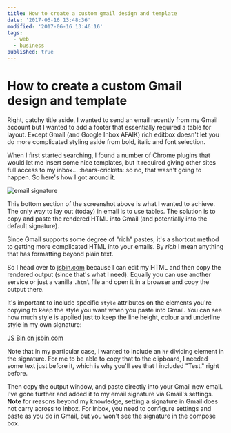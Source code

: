 ```yaml
---
title: How to create a custom gmail design and template
date: '2017-06-16 13:48:36'
modified: '2017-06-16 13:46:16'
tags:
  - web
  - business
published: true
---
```

# How to create a custom Gmail design and template

Right, catchy title aside, I wanted to send an email recently from my Gmail account but I wanted to add a footer that essentially required a table for layout. Except Gmail (and Google Inbox AFAIK) rich editbox doesn't let you do more complicated styling aside from bold, italic and font selection.

When I first started searching, I found a number of Chrome plugins that would let me insert some nice templates, but it required giving other sites full access to my inbox… :hears-crickets: so no, that wasn't going to happen. So here's how I got around it.

<!--more-->

![email signature](/images/email-signature.gif)

This bottom section of the screenshot above is what I wanted to achieve. The only way to lay out (today) in email is to use tables. The solution is to copy and paste the rendered HTML into Gmail (and potentially into the default signature).

Since Gmail supports some degree of "rich" pastes, it's a shortcut method to getting more complicated HTML into your emails. By _rich_ I mean anything that has formatting beyond plain text.

So I head over to [jsbin.com](https://jsbin.com) because I can edit my HTML and then copy the rendered output (since that's what I need). Equally you can use another service or just a vanilla `.html` file and open it in a browser and copy the output there.

It's important to include specific `style` attributes on the elements you're copying to keep the style you want when you paste into Gmail. You can see how much style is applied just to keep the line height, colour and underline style in my own signature:

<a class="jsbin-embed" href="https://jsbin.com/dedoxak/embed?html,output">JS Bin on jsbin.com</a><script src="https://static.jsbin.com/js/embed.min.js?4.0.4"></script>

Note that in my particular case, I wanted to include an `hr` dividing element in the signature. For me to be able to copy that to the clipboard, I needed some text just before it, which is why you'll see that I included "Test." right before.

Then copy the output window, and paste directly into your Gmail new email. I've gone further and added it to my email signature via Gmail's settings. **Note** for reasons beyond my knowledge, setting a signature in Gmail does not carry across to Inbox. For Inbox, you need to configure settings and paste as you do in Gmail, but you won't see the signature in the compose box.
